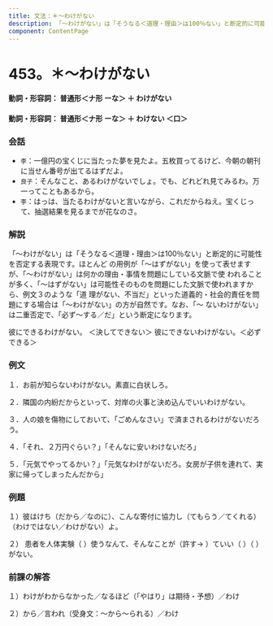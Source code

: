 ```yaml
---
title: 文法：＊～わけがない
description: 「～わけがない」は「そうなる＜道理・理由＞は100％ない」と断定的に可能性を否定する表現です。ほとんど の用例が「～はずがない」を使って表せますが、「～わけがない」は何かの理由・事情を問題にしている文脈で使 われることが多く、「～はずがない」は可能性そのものを問題にした文脈で使われますから、例文３のような「道 理がない、不当だ」といった道義的・社会的責任を問題にする場合は「～わけがない」の方が自然です。なお、「～ ないわけがない」は二重否定で、「必ず～する／だ」という断定になります。
component: ContentPage
---
```



# 453。＊～わけがない
#### 動詞・形容詞： 普通形＜ナ形 ーな＞ ＋ わけがない
#### 動詞・形容詞： 普通形＜ナ形 ーな＞ ＋ わけない ＜口＞
### 会話
- `李`：一億円の宝くじに当たった夢を見たよ。五枚買ってるけど、今朝の朝刊に当せん番号が出てるはずだよ。
- `良子`：そんなこと、あるわけがないでしょ。でも、どれどれ見てみるわ。万一ってこともあるから。
- `李`：はっは、当たるわけがないと言いながら、これだからねえ。宝くじって、抽選結果を見るまでが花なのさ。
### 解説
「～わけがない」は「そうなる＜道理・理由＞は100％ない」と断定的に可能性を否定する表現です。ほとんど の用例が「～はずがない」を使って表せますが、「～わけがない」は何かの理由・事情を問題にしている文脈で使 われることが多く、「～はずがない」は可能性そのものを問題にした文脈で使われますから、例文３のような「道 理がない、不当だ」といった道義的・社会的責任を問題にする場合は「～わけがない」の方が自然です。なお、「～ ないわけがない」は二重否定で、「必ず～する／だ」という断定になります。

彼にできるわけがない。 ＜決してできない＞ 彼にできないわけがない。＜必ずできる＞
### 例文
１．お前が知らないわけがない。素直に白状しろ。

２．隣国の内紛だからといって、対岸の火事と決め込んでいいわけがない。

３．人の娘を傷物にしておいて、「ごめんなさい」で済まされるわけがないだろう。

４．「それ、２万円ぐらい？」「そんなに安いわけないだろ」

５．「元気でやってるかい？」「元気なわけがないだろ。女房が子供を連れて、実家に帰ってしまったんだから」
### 例題
１）彼はけち（だから／なのに）、こんな寄付に協力し（てもらう／てくれる）（わけではない／わけがない）よ。

２） 患者を人体実験（ ）使うなんて、そんなことが（許す→ ）ていい（ ）（ ）がない。
### 前課の解答
１）わけがわからなかった／なるほど（「やはり」は期待・予想）／わけ

２）から／言われ（受身文：～から～られる）／わけ
